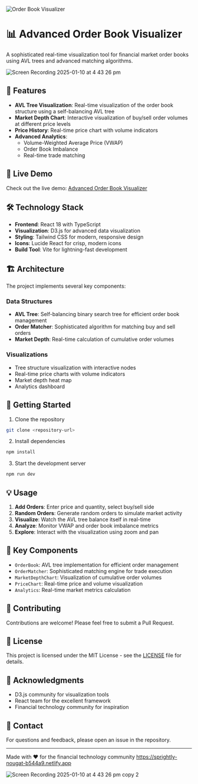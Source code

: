 ![Order Book Visualizer](https://images.unsplash.com/photo-1611974789855-9c2a0a7236a3?auto=format&fit=crop&q=80&w=1200&h=400)

# 📊 Advanced Order Book Visualizer

A sophisticated real-time visualization tool for financial market order books using AVL trees and advanced matching algorithms.

![Screen Recording 2025-01-10 at 4 43 26 pm](https://github.com/user-attachments/assets/9c943039-eea4-4e6a-8236-f5a7546101c1)
## 🌟 Features

- **AVL Tree Visualization**: Real-time visualization of the order book structure using a self-balancing AVL tree
- **Market Depth Chart**: Interactive visualization of buy/sell order volumes at different price levels
- **Price History**: Real-time price chart with volume indicators
- **Advanced Analytics**:
  - Volume-Weighted Average Price (VWAP)
  - Order Book Imbalance
  - Real-time trade matching

## 🚀 Live Demo

Check out the live demo: [Advanced Order Book Visualizer](https://sprightly-nougat-b544a9.netlify.app)

## 🛠️ Technology Stack

- **Frontend**: React 18 with TypeScript
- **Visualization**: D3.js for advanced data visualization
- **Styling**: Tailwind CSS for modern, responsive design
- **Icons**: Lucide React for crisp, modern icons
- **Build Tool**: Vite for lightning-fast development

## 🏗️ Architecture

The project implements several key components:

### Data Structures
- **AVL Tree**: Self-balancing binary search tree for efficient order book management
- **Order Matcher**: Sophisticated algorithm for matching buy and sell orders
- **Market Depth**: Real-time calculation of cumulative order volumes

### Visualizations
- Tree structure visualization with interactive nodes
- Real-time price charts with volume indicators
- Market depth heat map
- Analytics dashboard

## 🚦 Getting Started

1. Clone the repository
```bash
git clone <repository-url>
```

2. Install dependencies
```bash
npm install
```

3. Start the development server
```bash
npm run dev
```

## 💡 Usage

1. **Add Orders**: Enter price and quantity, select buy/sell side
2. **Random Orders**: Generate random orders to simulate market activity
3. **Visualize**: Watch the AVL tree balance itself in real-time
4. **Analyze**: Monitor VWAP and order book imbalance metrics
5. **Explore**: Interact with the visualization using zoom and pan

## 🎯 Key Components

- `OrderBook`: AVL tree implementation for efficient order management
- `OrderMatcher`: Sophisticated matching engine for trade execution
- `MarketDepthChart`: Visualization of cumulative order volumes
- `PriceChart`: Real-time price and volume visualization
- `Analytics`: Real-time market metrics calculation

## 🤝 Contributing

Contributions are welcome! Please feel free to submit a Pull Request.

## 📝 License

This project is licensed under the MIT License - see the [LICENSE](LICENSE) file for details.

## 🙏 Acknowledgments

- D3.js community for visualization tools
- React team for the excellent framework
- Financial technology community for inspiration

## 📧 Contact

For questions and feedback, please open an issue in the repository.

---

Made with ❤️ for the financial technology community
https://sprightly-nougat-b544a9.netlify.app

![Screen Recording 2025-01-10 at 4 43 26 pm copy 2](https://github.com/user-attachments/assets/25e1eade-b26d-4e42-9a5d-715f08a247bf)

